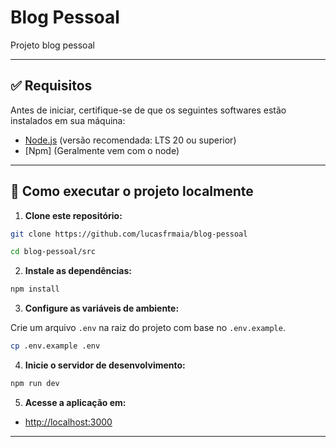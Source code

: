 # Blog Pessoal

Projeto blog pessoal

---

## ✅ Requisitos

Antes de iniciar, certifique-se de que os seguintes softwares estão instalados em sua máquina:

* [Node.js](https://nodejs.org/) (versão recomendada: LTS 20 ou superior)
* [Npm] (Geralmente vem com o node)

---

## 🚀 Como executar o projeto localmente

1. **Clone este repositório:**

```bash
git clone https://github.com/lucasfrmaia/blog-pessoal

cd blog-pessoal/src
```

2. **Instale as dependências:**

```bash
npm install
```

3. **Configure as variáveis de ambiente:**

Crie um arquivo `.env` na raiz do projeto com base no `.env.example`.

```bash
cp .env.example .env
```

4. **Inicie o servidor de desenvolvimento:**

```bash
npm run dev
```

5. **Acesse a aplicação em:**

- [http://localhost:3000](http://localhost:3000)

---

